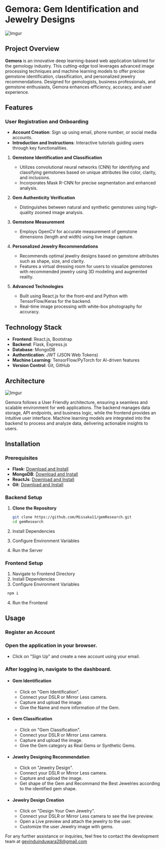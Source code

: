 # Gemora: Gem Identification and Jewelry Designs

![Imgur](https://i.imgur.com/WHoCqFA.png)

## Project Overview

**Gemora** is an innovative deep learning-based web application tailored for the gemology industry. This cutting-edge tool leverages advanced image processing techniques and machine learning models to offer precise gemstone identification, classification, and personalized jewelry recommendations. Designed for gemologists, business professionals, and gemstone enthusiasts, Gemora enhances efficiency, accuracy, and user experience.

## Features

### **User Registration and Onboarding**

- **Account Creation**: Sign up using email, phone number, or social media accounts.
- **Introduction and Instructions**: Interactive tutorials guiding users through key functionalities.

1. **Gemstone Identification and Classification**

   - Utilizes convolutional neural networks (CNN) for identifying and classifying gemstones based on unique attributes like color, clarity, and inclusions.
   - Incorporates Mask R-CNN for precise segmentation and enhanced analysis.

2. **Gem Authenticity Verification**

   - Distinguishes between natural and synthetic gemstones using high-quality zoomed image analysis.

3. **Gemstone Measurement**

   - Employs OpenCV for accurate measurement of gemstone dimensions (length and width) using live image capture.

4. **Personalized Jewelry Recommendations**

   - Recommends optimal jewelry designs based on gemstone attributes such as shape, size, and clarity.
   - Features a virtual dressing room for users to visualize gemstones with recommended jewelry using 3D modeling and augmented reality.

5. **Advanced Technologies**
   - Built using React.js for the front-end and Python with TensorFlow/Keras for the backend.
   - Real-time image processing with white-box photography for accuracy.

## Technology Stack

- **Frontend**: React.js, Bootstrap
- **Backend**: Flask, Express.js
- **Database**: MongoDB
- **Authentication**: JWT (JSON Web Tokens)
- **Machine Learning**: TensorFlow/PyTorch for AI-driven features
- **Version Control**: Git, GitHub

## Architecture

![Imgur](https://imgur.com/qJuS3Hg.png)

Gemora follows a User Friendly architecture, ensuring a seamless and scalable environment for web applications. The backend manages data storage, API endpoints, and business logic, while the frontend provides an intuitive user interface. Machine learning models are integrated into the backend to process and analyze data, delivering actionable insights to users.

## Installation

### Prerequisites

- **Flask**: [Download and Install](https://flask.palletsprojects.com/en/stable/installation/)
- **MongoDB**: [Download and Install](https://www.mongodb.com/)
- **ReactJs**: [Download and Install](https://www.npmjs.com/package/react)
- **Git**: [Download and Install](https://git-scm.com/)

### Backend Setup

1. **Clone the Repository**

   ```bash
   git clone https://github.com/Missaka11/gemResearch.git
   cd gemResearch

   ```

2. Install Dependencies
3. Configure Environment Variables
4. Run the Server

### Frontend Setup

1. Navigate to Frontend Directory
2. Install Dependencies
3. Configure Environment Variables

```bash
 npm i
```

4. Run the Frontend

## Usage

### Register an Account

### Open the application in your browser.

- Click on "Sign Up" and create a new account using your email.

### After logging in, navigate to the dashboard.

- #### Gem Identification

  - Click on "Gem Identification".
  - Connect your DSLR or Mirror Less camera.
  - Capture and upload the image.
  - Give the Name and more information of the Gem.

- #### Gem Classification

  - Click on "Gem Classification".
  - Connect your DSLR or Mirror Less camera.
  - Capture and upload the image.
  - Give the Gem category as Real Gems or Synthetic Gems.

- #### Jewelry Designing Recommendation

  - Click on "Jewelry Design".
  - Connect your DSLR or Mirror Less camera.
  - Capture and upload the image.
  - Get shape of the Gem and Recommand the Best Jewelries according to the identified gem shape.

- #### Jewelry Design Creation
  - Click on "Design Your Own Jewelry".
  - Connect your DSLR or Mirror Less camera to see the live preview.
  - Open a Live preview and attach the jewelry to the user.
  - Customize the user Jewelry image with gems.

For any further assistance or inquiries, feel free to contact the development team at gevinduinduwara28@gmail.com

